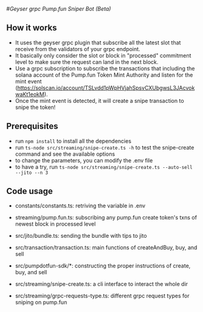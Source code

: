 #*Geyser grpc Pump.fun Sniper Bot (Beta)*

## How it works

- It uses the geyser grpc plugin that subscribe all the latest slot that receive from the validators of your grpc endpoint.
- It basically only consider the slot or block in "processed" commitment level to make sure the request can land in the next block.
- Use a grpc subscription to subscribe the transactions that including the solana account of the Pump.fun Token Mint Authority and listen for the mint event (https://solscan.io/account/TSLvdd1pWpHVjahSpsvCXUbgwsL3JAcvokwaKt1eokM).
- Once the mint event is detected, it will create a snipe transaction to snipe the token!


## Prerequisites

- run `npm install` to install all the dependencies
- run `ts-node src/streaming/snipe-create.ts -h` to test the snipe-create command and see the available options
- to change the parameters, you can modify the .env file
- to have a try, run ```ts-node src/streaming/snipe-create.ts --auto-sell --jito --n 3```

## Code usage

- constants/constants.ts: retriving the variable in .env

- streaming/pump.fun.ts: subscribing any pump.fun create token's txns of newest block in processed level

- src/jito/bundle.ts: sending the bundle with tips to jito

- src/transaction/transaction.ts: main functions of createAndBuy, buy, and sell

- src/pumpdotfun-sdk/*: constructing the proper instructions of create, buy, and sell

- src/streaming/snipe-create.ts: a cli interface to interact the whole dir

- src/streaming/grpc-requests-type.ts: different grpc request types for sniping on pump.fun